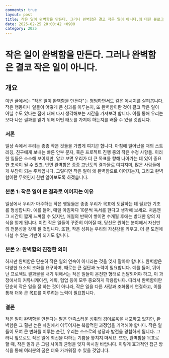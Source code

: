 ```yaml
---
comments: true
layout: post
title: 작은 일이 완벽함을 만든다. 그러나 완벽함은 결코 작은 일이 아니다.에 대한 블로그 글
date: 2025-02-25 20:00:42 +0900
category: 2025
---
```


# 작은 일이 완벽함을 만든다. 그러나 완벽함은 결코 작은 일이 아니다.

## 개요
이번 글에서는 "작은 일이 완벽함을 만든다"는 평범하면서도 깊은 메시지를 살펴봅니다. 작은 행동이나 일들이 어떻게 큰 성과를 이루는지, 또 완벽함이란 것이 결코 작은 일이 아닐 수도 있다는 점에 대해 다시 생각해보는 시간을 가져보려 합니다. 이를 통해 우리는 보다 나은 결과를 얻기 위해 어떤 태도를 가져야 하는지를 배울 수 있을 것입니다.

### 서론
일상 속에서 우리는 종종 작은 것들을 가볍게 여기곤 합니다. 아침에 일어났을 때의 스트레칭, 친구에게 보내는 빠른 안부 문자, 혹은 프로젝트 진행 중의 작은 수정 사항들. 이러한 일들은 소소해 보이지만, 알고 보면 우리가 더 큰 목표를 향해 나아가는 데 있어 중요한 초석이 될 수 있죠. 반면 완벽함은 종종 고난도의 결과물로 여겨지며, 많은 사람들에게 부담이 되는 주제입니다. 그렇다면 작은 일이 왜 완벽함으로 이어지는지, 그리고 완벽함이란 무엇인지 한번 알아보도록 하겠습니다.

### 본론 1: 작은 일이 큰 결과로 이어지는 이유
일상에서 우리가 마주하는 작은 행동들은 종종 우리가 목표에 도달하는 데 필요한 기초를 형성합니다. 예를 들어, 매일 아침마다 10분씩 독서를 한다고 생각해 보세요. 처음엔 그 시간이 짧게 느껴질 수 있지만, 매일의 반복이 쌓이면 수개월 후에는 방대한 양의 지식을 얻게 됩니다. 이런 작은 일들이 꾸준히 이어질 때, 당신은 원하는 분야에서 자신만의 전문성을 갖게 될 것입니다. 또한, 작은 성취는 우리의 자신감을 키우고, 더 큰 도전에 나설 수 있는 기반이 되기도 합니다.

### 본론 2: 완벽함의 진정한 의미
하지만 완벽함은 단순히 작은 일의 연속이 아니라는 것을 잊지 말아야 합니다. 완벽함은 다양한 요소의 조화를 요구하며, 때로는 큰 결단과 노력이 필요합니다. 예를 들어, 뛰어난 프로젝트 결과물을 내기 위해서는 작은 일들이 온전한 형태로 전달되어야 하고, 이 과정에서의 커뮤니케이션, 계획, 협업 등이 모두 중요하게 작용합니다. 따라서 완벽함이란 단순히 작은 일을 잘 하는 것이 아니라, 작은 일을 다른 사람과 조화롭게 연결하고, 이를 통해 더욱 큰 목표를 이루려는 노력이 필요합니다.

### 결론
작은 일이 완벽함을 만든다는 말은 만족스러운 성취의 경이로움을 내포하고 있지만, 완벽함은 그 훨씬 높은 차원에서 이루어지는 복합적인 과정임을 기억해야 합니다. 작은 일들이 모여 큰 변화를 이루는 순간, 우리는 스스로의 성장과 발전을 경험하게 됩니다. 그러니 앞으로도 작은 일에 최선을 다하는 기쁨을 놓치지 마세요. 또한, 완벽함을 목표로 할 때, 작은 일과 큰 그림 사이의 균형을 잊지 마시길 바랍니다. 이렇게 효과적인 접근 방식을 통해 여러분의 꿈은 더욱 가까워질 수 있을 것입니다.